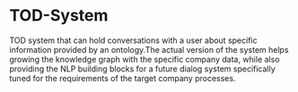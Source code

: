 # TOD-System
TOD system that can hold conversations with a user about specific information provided by an ontology.The actual version of the system helps growing the knowledge graph with the specific company data, while also providing the NLP building blocks for a future dialog system specifically tuned for the requirements of the target company processes.
